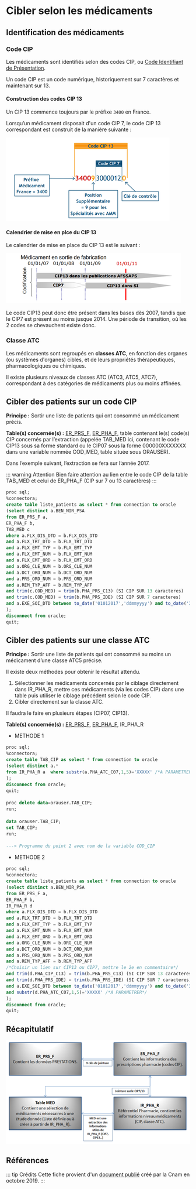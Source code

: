 # Cibler selon les médicaments
<!-- SPDX-License-Identifier: MPL-2.0 -->

## Identification des médicaments

### Code CIP

Les médicaments sont identifiés selon des codes CIP, ou [Code Identifiant de Présentation](https://solidarites-sante.gouv.fr/soins-et-maladies/medicaments/glossaire/article/code-cip).

Un code CIP est un code numérique, historiquement sur 7 caractères et maintenant sur 13.  

#### Construction des codes CIP 13

Un CIP 13 commence toujours par le préfixe `3400` en France. 

Lorsqu’un médicament disposait d'un code CIP 7, le code CIP 13 correspondant est construit de la manière suivante :

![schema 1](../files/Cnam/images_ciblage_medicaments/Medicaments_schema1.png)

#### Calendrier de mise en plce du CIP 13 

Le calendrier de mise en place du CIP 13 est le suivant :

![schema 2](../files/Cnam/images_ciblage_medicaments/Medicaments_schema2.png)

Le code CIP13 peut donc être présent dans les bases dès 2007, tandis que le CIP7 est présent au moins jusque 2014. 
Une période de transition, où les 2 codes se chevauchent existe donc.

### Classe ATC

Les médicaments sont regroupés en **classes ATC**, en fonction des organes (ou systèmes d'organes) cibles, et de leurs propriétés thérapeutiques, pharmacologiques ou chimiques.

Il existe plusieurs niveaux de classes ATC (ATC3, ATC5, ATC7), correspondant à des catégories de médicaments plus ou moins affinées.


## Cibler des patients sur un code CIP

**Principe :** Sortir une liste de patients qui ont consommé un médicament précis.  

**Table(s) concernée(s) :** [ER_PRS_F](../tables/DCIR/ER_PRS_F.md), [ER_PHA_F](../tables/DCIR/ER_PHA_F.md), table contenant le(s) code(s) CIP concernés par l’extraction (appelée TAB_MED ici, contenant le code CIP13 sous sa forme standard ou le CIP07 sous la forme 000000XXXXXXX dans une variable nommée COD_MED, table située sous ORAUSER). 

Dans l’exemple suivant, l’extraction se fera sur l’année 2017.

::: warning Attention
Bien faire attention au lien entre le code CIP de la table TAB_MED et celui de ER_PHA_F (CIP sur 7 ou 13 caractères)
:::


``` sql
proc sql;
%connectora;
create table liste_patients as select * from connection to oracle
(select distinct a.BEN_NIR_PSA
from ER_PRS_F a,
ER_PHA_F b,
TAB_MED c
where a.FLX_DIS_DTD = b.FLX_DIS_DTD
and a.FLX_TRT_DTD = b.FLX_TRT_DTD
and a.FLX_EMT_TYP = b.FLX_EMT_TYP
and a.FLX_EMT_NUM = b.FLX_EMT_NUM
and a.FLX_EMT_ORD = b.FLX_EMT_ORD
and a.ORG_CLE_NUM = b.ORG_CLE_NUM
and a.DCT_ORD_NUM = b.DCT_ORD_NUM
and a.PRS_ORD_NUM = b.PRS_ORD_NUM
and a.REM_TYP_AFF = b.REM_TYP_AFF
and trim(c.COD_MED) = trim(b.PHA_PRS_C13) (SI CIP SUR 13 caracteres)
and trim(c.COD_MED) = trim(b.PHA_PRS_IDE) (SI CIP SUR 7 caracteres)
and a.EXE_SOI_DTD between to_date('01012017','ddmmyyyy') and to_date('31122017','ddmmyyyy')
);
disconnect from oracle;
quit;

```

## Cibler des patients sur une classe ATC

**Principe :** Sortir une liste de patients qui ont consommé au moins un médicament d’une classe ATC5 précise. 

Il existe deux méthodes pour obtenir le résultat attendu. 
1. Sélectionner les médicaments concernés par le ciblage directement dans IR_PHA_R, mettre ces médicaments (via les codes CIP) dans une table puis utiliser le ciblage précédent selon le code CIP. 
2. Cibler directement sur la classe ATC. 

Il faudra le faire en plusieurs étapes (CIP07, CIP13).  

**Table(s) concernée(s) :** [ER_PRS_F](../tables/DCIR/ER_PRS_F.md), [ER_PHA_F](../tables/DCIR/ER_PHA_F.md), IR_PHA_R

*  METHODE 1
``` sql
proc sql;
%connectora;
create table TAB_CIP as select * from connection to oracle
(select distinct a.*
from IR_PHA_R a  where substr(a.PHA_ATC_C07,1,5)='XXXXX' /*A PARAMETRER*/
);
disconnect from oracle;
quit;

proc delete data=orauser.TAB_CIP;
run;

data orauser.TAB_CIP;
set TAB_CIP;
run;

---> Programme du point 2 avec nom de la variable COD_CIP
```

*  METHODE 2

``` sql
proc sql;
%connectora;
create table liste_patients as select * from connection to oracle
(select distinct a.BEN_NIR_PSA
from ER_PRS_F a,
ER_PHA_F b,
IR_PHA_R d
where a.FLX_DIS_DTD = b.FLX_DIS_DTD
and a.FLX_TRT_DTD = b.FLX_TRT_DTD
and a.FLX_EMT_TYP = b.FLX_EMT_TYP
and a.FLX_EMT_NUM = b.FLX_EMT_NUM
and a.FLX_EMT_ORD = b.FLX_EMT_ORD
and a.ORG_CLE_NUM = b.ORG_CLE_NUM
and a.DCT_ORD_NUM = b.DCT_ORD_NUM
and a.PRS_ORD_NUM = b.PRS_ORD_NUM
and a.REM_TYP_AFF = b.REM_TYP_AFF
/*Choisir un lien sur CIP13 ou CIP7, mettre le 2e en commentaire*/
and trim(d.PHA_CIP_C13) = trim(b.PHA_PRS_C13) (SI CIP SUR 13 caracteres)
and trim(d.PHA_PRS_IDE) = trim(b.PHA_PRS_IDE) (SI CIP SUR 7 caracteres)
and a.EXE_SOI_DTD between to_date('01012017','ddmmyyyy') and to_date('31122017','ddmmyyyy')
and substr(d.PHA_ATC_C07,1,5)='XXXXX' /*A PARAMETRER*/
);
disconnect from oracle;
quit;

```

## Récapitulatif

![schema 3](../files/Cnam/images_ciblage_medicaments/Medicaments_schema3.png)

## Références

::: tip Crédits
Cette fiche provient d'un [document publié](../files/Cnam/2019-10_Cnam_Programmes-SAS-Medicaments_MPL-2.0.doc) créé par la Cnam en octobre 2019.
:::
